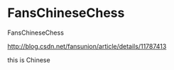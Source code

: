 FansChineseChess
================

FansChineseChess


http://blog.csdn.net/fansunion/article/details/11787413

this is Chinese 